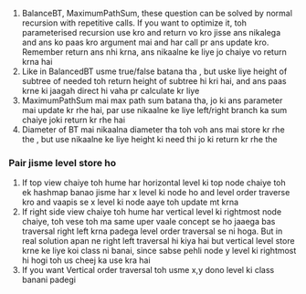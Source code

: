 1. BalanceBT, MaximumPathSum, these question can be solved by normal recursion with repetitive calls. If you want to 
optimize it, toh parameterised recursion use kro and return vo kro jisse ans nikalega and ans ko paas kro argument mai
and har call pr ans update kro. Remember return ans nhi krna, ans nikaalne ke liye jo chaiye vo return krna hai
2. Like in BalancedBT usme true/false batana tha , but uske liye height of subtree of needed toh return height of subtree hi kri hai, and ans paas krne ki jaagah direct hi vaha pr calculate kr liye
3. MaximumPathSum mai max path sum batana tha, jo ki ans parameter mai update kr rhe hai, par use nikaalne ke liye left/right branch ka sum chaiye joki return kr rhe hai
4. Diameter of BT mai nikaalna diameter tha toh voh ans mai store kr rhe the , but use nikaalne ke liye height ki need thi jo ki return kr rhe the

### Pair jisme level store ho
1. If top view chaiye toh hume har horizontal level ki top node chaiye toh ek hashmap banao jisme har x level ki node ho 
and level order traverse kro and vaapis se x level ki node aaye toh update mt krna
2. If right side view chaiye toh hume har vertical level ki rightmost node chaiye, toh vese toh ma same uper vaale concept
se ho jaaega bas traversal right left krna padega level order traversal se ni hoga. But in real solution apan ne right left
traversal hi kiya hai but vertical level store krne ke liye koi class ni banai, since sabse pehli node y level ki rightmost hi hogi
toh us cheej ka use kra hai
3. If you want Vertical order traversal toh usme x,y dono level ki class banani padegi
